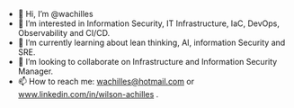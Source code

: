- 👋 Hi, I’m @wachilles
- 👀 I’m interested in Information Security, IT Infrastructure, IaC, DevOps, Observability and CI/CD.
- 🌱 I’m currently learning about lean thinking, AI, information Security and SRE. 
- 💞️ I’m looking to collaborate on Infrastructure and Information Security Manager. 
- 📫 How to reach me: wachilles@hotmail.com or www.linkedin.com/in/wilson-achilles .

<!---
wachilles/wachilles is a ✨ special ✨ repository because its `README.md` (this file) appears on your GitHub profile.
You can click the Preview link to take a look at your changes.
--->
